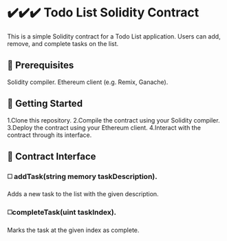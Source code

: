 # ✔️✔️✔️ Todo List Solidity Contract

This is a simple Solidity contract for a Todo List application. Users can add, remove, and complete tasks on the list.

## 🔘 Prerequisites

Solidity compiler.
Ethereum client (e.g. Remix, Ganache).

## 🔘 Getting Started

1.Clone this repository.
2.Compile the contract using your Solidity compiler.
3.Deploy the contract using your Ethereum client.
4.Interact with the contract through its interface.


## 🔘 Contract Interface

### ◻️ addTask(string memory taskDescription).
Adds a new task to the list with the given description.

### ◻️completeTask(uint taskIndex).
Marks the task at the given index as complete.
